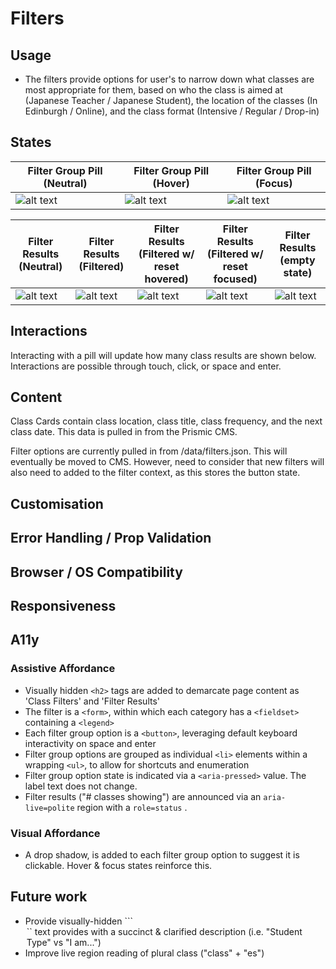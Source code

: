 # Filters

## Usage

- The filters provide options for user's to narrow down what classes are most appropriate for them, based on who the class is aimed at (Japanese Teacher / Japanese Student), the location of the classes (In Edinburgh / Online), and the class format (Intensive / Regular / Drop-in)

## States


| Filter Group Pill (Neutral)    |  Filter Group Pill (Hover)  | Filter Group Pill (Focus) |
| ------------- |-------------| -----|
| ![alt text](https://i.ibb.co/9pL3XPx/Screenshot-2020-06-06-at-13-34-10.png "Filter Group Pill, Neutral")     | ![alt text](https://i.ibb.co/tMfMVZp/Screenshot-2020-06-06-at-14-55-23.png "Filter Group Pill, Hover") |![alt text](https://i.ibb.co/sRMd0hQ/Screenshot-2020-06-06-at-14-56-42.png "Filter Group Pill, Focus") | 

| Filter Results (Neutral)    |  Filter Results (Filtered)  | Filter Results (Filtered w/ reset hovered) | Filter Results (Filtered w/ reset focused) | Filter Results (empty state)
| ------------- |-------------| -----| -----| -----|
| ![alt text](https://i.ibb.co/ykw8h3G/Screenshot-2020-06-06-at-14-58-05.png "Filter Results, Neutral")     | ![alt text](https://i.ibb.co/SvHjXkD/Screenshot-2020-06-06-at-15-10-32.png "Filter Results, filtered") |![alt text](https://i.ibb.co/gM17Hww/Screenshot-2020-06-06-at-15-11-57.png "Filter Results, filtered with reset hovered") | ![alt text](https://i.ibb.co/rfPGsJn/Screenshot-2020-06-06-at-15-05-37.png "Filter Results, filtered with reset focused") | ![alt text](https://i.ibb.co/WygJvJL/Screenshot-2020-06-06-at-15-06-05.png "Filter Results, empty state") | 


## Interactions

Interacting with a pill will update how many class results are shown below.  Interactions are possible through touch, click, or space and enter. 

## Content 

Class Cards contain class location, class title, class frequency, and the next class date. This data is pulled in from the Prismic CMS. 

Filter options are currently pulled in from /data/filters.json. This will eventually be moved to CMS. However, need to consider that new filters will also need to added to the filter context, as this stores the button state.

## Customisation

## Error Handling / Prop Validation

## Browser / OS Compatibility 

## Responsiveness 

## A11y 

### Assistive Affordance
- Visually hidden ```<h2>``` tags are added to demarcate page content as 'Class Filters' and 'Filter Results'
- The filter is a ```<form>```, within which each category has a ```<fieldset>``` containing a ```<legend>```
- Each filter group option is a ```<button>```, leveraging default keyboard interactivity on space and enter
- Filter group options are grouped as individual  ```<li>``` elements within a wrapping ```<ul>```, to allow for shortcuts and enumeration 
- Filter group option state is indicated via a ```<aria-pressed>``` value. The label text does not change. 
- Filter results ("# classes showing") are announced via an ```aria-live=polite``` region with a ```role=status``` .

### Visual Affordance
- A drop shadow, is added to each filter group option to suggest it is clickable. Hover & focus states reinforce this. 

## Future work
- Provide visually-hidden ```<legend>`` text provides with a succinct & clarified description (i.e. "Student Type" vs "I am...")
- Improve live region reading of plural class ("class" + "es")